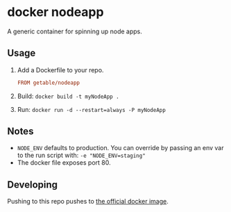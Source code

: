 # docker nodeapp

A generic container for spinning up node apps.

## Usage
1. Add a Dockerfile to your repo.

    ```ini
    FROM getable/nodeapp
    ```

2. Build: `docker build -t myNodeApp .`
3. Run: `docker run -d --restart=always -P myNodeApp`

## Notes
* `NODE_ENV` defaults to production. You can override by passing an env var to the run script with: `-e "NODE_ENV=staging"`
* The docker file exposes port 80.

## Developing
Pushing to this repo pushes to [the official docker image](https://registry.hub.docker.com/u/getable/nodeapp/).
